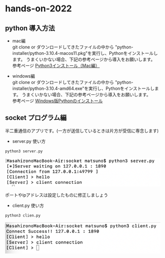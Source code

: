 # hands-on-2022

## python 導入方法
- mac編  
git clone or ダウンロードしてきたファイルの中から "python-installer/python-3.10.4-macos11.pkg"を実行し、Pythonをインストールします。
うまくいかない場合、下記の参考ページから導入をお願いします。  
参考ページ
[Python3インストール（Mac編）](https://qiita.com/ms-rock/items/72b8f1abc661c539bb09)


- windows編  
git clone or ダウンロードしてきたファイルの中から "python-installer/python-3.10.4-amd64.exe"を実行し、Pythonをインストールします。
うまくいかない場合、下記の参考ページから導入をお願いします。  
参考ページ
[Windows版Pythonのインストール](https://www.python.jp/install/windows/install.html)


## socket プログラム編
半二重通信のアプリです。(一方が送信しているときは片方が受信に専念します)
- server.py
使い方  
```python:server.py
python3 server.py
```
![server.py](./pic/server.png) 

ポートやipアドレスは設定したものに修正しましょう

- client.py
使い方  
```python:client.py
python3 clien.py
```
![clien.py](./pic/client.png) 